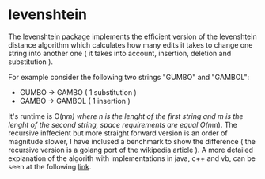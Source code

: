 # levenshtein

The levenshtein package implements the efficient version of the levenshtein distance algorithm which calculates how many edits it takes to change one string into another one ( it takes into account, insertion, deletion and substitution ).

For example consider the following two strings "GUMBO" and "GAMBOL":
* GUMBO -> GAMBO  ( 1 substitution )
* GAMBO -> GAMBOL ( 1 insertion )

It's runtime is O(n*m) where n is the lenght of the first string and m is the
lenght of the second string, space requirements are equal O(n*m). The recursive
inffecient but more straight forward version is an order of magnitude slower,
I have inclused a benchmark to show the difference ( the recursive version is a
golang port of the wikipedia article ).
A more detailed explanation of the algorith with implementations in java, c++ and vb, can be seen at the following [link](https://people.cs.pitt.edu/~kirk/cs1501/Pruhs/Spring2006/assignments/editdistance/Levenshtein%20Distance.htm).